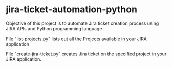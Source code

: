 # jira-ticket-automation-python

Objective of this project is to automate Jira ticket creation process using JIRA APIs and Python programming language

File "list-projects.py" lists out all the Projects available in your JIRA application

File "create-jira-ticket.py" creates Jira ticket on the specified project in your JIRA application.
